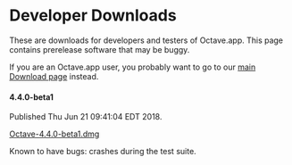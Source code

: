 Developer Downloads
====================

These are downloads for developers and testers of Octave.app. This page contains prerelease software that may be buggy.

If you are an Octave.app user, you probably want to go to our [main Download page](/Download.html) instead.

####  4.4.0-beta1

Published Thu Jun 21 09:41:04 EDT 2018.

[Octave-4.4.0-beta1.dmg](https://github.com/octave-app/octave-app/releases/download/v4.4.0-beta1/Octave-4.4.0-beta1.dmg)

Known to have bugs: crashes during the test suite.

